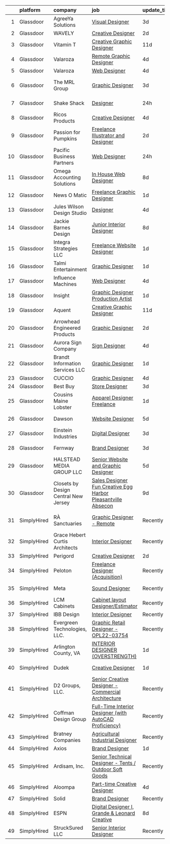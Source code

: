 

|    | platform    | company                              | job                                                                                                                                                                                                                                                                                                                                                                                                                                                                                                                                                                                                                                                                                                                                                                                                                                                                                                                                                                                                                                                                                                                                                                                                                                                                                                                                                                                                                                                    | update_time   | location                      |
|---:|:------------|:-------------------------------------|:-------------------------------------------------------------------------------------------------------------------------------------------------------------------------------------------------------------------------------------------------------------------------------------------------------------------------------------------------------------------------------------------------------------------------------------------------------------------------------------------------------------------------------------------------------------------------------------------------------------------------------------------------------------------------------------------------------------------------------------------------------------------------------------------------------------------------------------------------------------------------------------------------------------------------------------------------------------------------------------------------------------------------------------------------------------------------------------------------------------------------------------------------------------------------------------------------------------------------------------------------------------------------------------------------------------------------------------------------------------------------------------------------------------------------------------------------------|:--------------|:------------------------------|
|  1 | Glassdoor   | AgreeYa Solutions                    | [Visual Designer](https://www.glassdoor.com/partner/jobListing.htm?pos=119&ao=1110586&s=58&guid=000001834f61a389b5c310b2c3ca7ba3&src=GD_JOB_AD&t=SR&vt=w&ea=1&cs=1_54d0edcd&cb=1663484143049&jobListingId=1008139484093&cpc=654405A9B1E0A9F5&jrtk=3-0-1gd7m393520hp001-1gd7m393mis35800-8e20d8be5bc5e824--6NYlbfkN0Dwb_YIohz4zuU9-hizYTxpAJ9-qZQvsILXUPhgrrTAx2aTkX-g9zvZBk5TzOEmmnWaA-KmWkntyonPptqx3vYNCahz1yxzCCkBXCCKAEL6J7zcm0Qx7QqpT44fz16tIWZBiAGj-JzJPJkx3k6xq-I5-WW__V5atWVp8dzOtPv39G903QqaLl_SjhBQePRijnWcwK_tK58hUtDqiwR4GI-bevCKsmW58E6cw39Ap9MOFBorXzaZPoSYdqEHFttYPYPpelAHI7wCv_gD4WwO9861UBvlZOcDOXXUnQkk8xXJCse52uJ8s-QKFSJHITcBzDo-B-kosyit5mBTIg5asul4kEU2J6QDS6o88wT43sr2NfNqMtaWunF8zyFNuBRfmVx7kr8Csbibuy4emBZp7mZmR3egbfC77Y5T208drv7YNYdl-ZgOWCLXB4jAfM6Hn3HsGM8qCg9xTzAcjqywOSjPVJ5zeNq5RGwhlSp8YPUaYjaxYXjvs5wK)                                                                                                                                                                                                                                                                                                                                                                                                                                                                                                                                                                                                             | 3d            | Remote                        |
|  2 | Glassdoor   | WAVELY                               | [Creative Designer](https://www.glassdoor.com/partner/jobListing.htm?pos=120&ao=1110586&s=58&guid=000001834f61a389b5c310b2c3ca7ba3&src=GD_JOB_AD&t=SR&vt=w&ea=1&cs=1_cb7b8d02&cb=1663484143050&jobListingId=1008142625068&cpc=1120CD366D53BFD9&jrtk=3-0-1gd7m393520hp001-1gd7m393mis35800-737676f5c0154e20--6NYlbfkN0CFsUkZ6y3FSz-mlD6L7ejB8QaNpXOZA9zECJrBSE1jTBuhyi8Ho6Z4rULrzApPUifffnvidq19erh0reHKuG2LGc-PaRBg9_M0nqUEoXY92QLSLCyvHryPIiTvUUp5E52ygbl_J0t6Wlvg8176ui6xWQB72LXkP3TfZk74oz6EzRA-RHxjNBNckmwEB7dQDsXVbcHgHmsjJDvlAc8zoO-XsAQh8twbPRPdHBeVbhgN_E3z7bTvv7ao00FcnhFH-8tZUa99yfOQDrboIl2YOIk_kHW6WNO0fK8i29PrYbVCFfb3PGz3dKJaqdW5ZXI2-Z9yKzdGs28CObTZ10YRvTQ1Luisg-CTcjUqnY9eAe8qCf6Uoe4X-6Cf3saAeJtgVk3ScmHZIREB_JmXZu89FpYx92YW1T31_5-ijZnN-xCfSUSX8faFzFFftSvh-zavyt7WOVBP01DVqfvTWna_q_-fS-7amWx69efOzNRtAevgD0l0n9RKqzBfAGiARJmmDmTAU6jjdOu1iQ%3D%3D)                                                                                                                                                                                                                                                                                                                                                                                                                                                                                                                                                                               | 2d            | Palo Alto, CA                 |
|  3 | Glassdoor   | Vitamin T                            | [Creative   Graphic Designer](https://www.glassdoor.com/partner/jobListing.htm?pos=129&ao=1110586&s=58&guid=000001834f61a389b5c310b2c3ca7ba3&src=GD_JOB_AD&t=SR&vt=w&cs=1_6b1ad304&cb=1663484143051&jobListingId=1008121107394&cpc=F41FEAB56D215062&jrtk=3-0-1gd7m393520hp001-1gd7m393mis35800-8f3444ffb8cfa060--6NYlbfkN0DMrcEu7yrtATojKJA7cEzGQ3FdRGWLh0CZQInL4ECGI6k5tN82kdM0OKoro5eXmjoVin0azV7kcw0Ral9B4JQpPsBdkxf1kUX_39uXpuRfCiZw-gRjwUkuT2BUx1SzqJexz5ORPnopOg7VgA7pW0irx5YEaSVCv_lAiyN20thhxuVMCOFKIpJWvaBULL2vbpR7eg_Fwrc0HWKFKkXb5XVhkYRSymW9vDF-f938ZJSdv8UAKKfDlZzmRw1e9KonHuQKPIXqMFtIQTDARz-_QYl4LsIHwoQOexWo01yclaCoxO36gEClOH-i5QPvMzbEmfZIxMBM_0sxKqJjq-WHY0jMmAanUltsaRyWQtMePHUm9LwIuRg68eGNET5JCZzhA7yQjiiVygLLD-MefYMSQycJI2DAAkg_BCyegizrELnYp5wy5oosPMkg9tUfyzTzLX7BKp2K2cvgwTgNyzzKwokMfwgcj5Ry-SI%3D)                                                                                                                                                                                                                                                                                                                                                                                                                                                                                                                                                                                                                        | 11d           | Remote                        |
|  4 | Glassdoor   | Valaroza                             | [Remote Graphic Designer](https://www.glassdoor.com/partner/jobListing.htm?pos=114&ao=1110586&s=58&guid=000001834f61a389b5c310b2c3ca7ba3&src=GD_JOB_AD&t=SR&vt=w&ea=1&cs=1_c2d2dbbe&cb=1663484143049&jobListingId=1008137095936&cpc=B076152010A3B66C&jrtk=3-0-1gd7m393520hp001-1gd7m393mis35800-739c9d6a71a72283--6NYlbfkN0AtR68e5gWpPxoovZgA7Udo-dcymoK0NpHFMpIgh7LYz-pALWxTaWXT-7nX6wHhEykZksmTZ5JhukyEdmiwSHwtQSTcNlpGPnpfI2cuG4LXi6WsDZ_TSUR9qkC-NbKGV2ocO6SwTVsqb7RocpBRdKx9nQofAPWA0z0YUS-MicLQY3jgsOcE-GQkrx9SQBB4eBNdrJZNIq3ltR3s1XR7EOWbIU9U-6SzMggRNm6khzqyPh0bOq24pLLvyFcA_eHW5kCPkQL6Ua85_La_00S4j14qfxS6yrhsqBbFqJ49O8wuiFgkKFpdfzFKeCpJdADViytFIK4bfVO9mN3W_IxEy2F9NSt1P4iw0d6mzHC-pcGNApqqnmKNPhZXDBDDCCgb_6nxBAUhiwr2NKL-ovbW_JxoCht6Ifh6m7zx7SV3fW8JcHy_KbeXuAbbNcrDsm2omAOxFpcHA97tmi3fIHTJg5OZDwSNRpvpx_krEE71hpgsCi2ARgWjHVyD_o5T6LUuqUA%3D)                                                                                                                                                                                                                                                                                                                                                                                                                                                                                                                                                                                       | 4d            | Remote                        |
|  5 | Glassdoor   | Valaroza                             | [Web Designer](https://www.glassdoor.com/partner/jobListing.htm?pos=118&ao=1110586&s=58&guid=000001834f61a389b5c310b2c3ca7ba3&src=GD_JOB_AD&t=SR&vt=w&ea=1&cs=1_e934368a&cb=1663484143049&jobListingId=1008137283070&cpc=8795CF9063CD573D&jrtk=3-0-1gd7m393520hp001-1gd7m393mis35800-e7bd67bf739dd1dd--6NYlbfkN0AtR68e5gWpPxoovZgA7Udo-dcymoK0NpHFMpIgh7LYz-pALWxTaWXTuf_YaYMLl6HnR0u2e8VldQxFnwE1ILXBZhMhjYhKfkknD7NuIH00NYO5vPzTjAyeoJCCwgkuKjp_8QMPl8nZlAjYoJkoayNCY60Da6WB6sCWSJATqUWcvQvzgMbIfwB3rTAdXYfyk4rt3u3aYNndG0V-im07MAatRwxnSpCSqJkgESWqyQ5KdvhQWFocaDIzvoLodpTy1X1zL4rRLAAmTJSNuJskHrbYaZK0yOq-QtDnxnZBkNjRjmtJmUBu5_QiMH9OIzhDYwr9I0Ws7PiQu7_E7CzSiwocb3oGDKvUvxc5eoCy370hwy1bf7os-DwP0AlMcAuw_zWWSBXuMQCO_6FW7u9wGql1X2eTtPNSKBbbdRAHwNdj3iG1HrsgMvI4yTmnl1hLnOktfuwIA1PfmI8OFxKeHpA42QwThzFEsaaXwkdat6MWbQ%3D%3D)                                                                                                                                                                                                                                                                                                                                                                                                                                                                                                                                                                                                                    | 4d            | Remote                        |
|  6 | Glassdoor   | The MRL Group                        | [Graphic Designer](https://www.glassdoor.com/partner/jobListing.htm?pos=127&ao=1110586&s=58&guid=000001834f61a389b5c310b2c3ca7ba3&src=GD_JOB_AD&t=SR&vt=w&ea=1&cs=1_4f52f4c2&cb=1663484143050&jobListingId=1008139989132&cpc=84DBBAA61F05C438&jrtk=3-0-1gd7m393520hp001-1gd7m393mis35800-b425ca7799849f54--6NYlbfkN0CNayYzF1mBaI40OgT78t3Q2d9IxlwDzhsYR4HK7epYUZ7O1a9H3LGGtJbf_mBHQIZ6GEYYYkp6I29UgfZAamr2Ee6EFZPmLKzao1F4SBOPQxKxmLUJ3jK-k2KWrur0yrUI76dWYVucv_tfhTaUtdFKG16KATKY8nvfi1TP3bcquYEaC9jQI18zqOYM5TBqAPFf4AuMIUWL7kPft5Fv10ydlLluRZLF_LIsqMoQzSlDcx_NkwmlcD4p3D7aHkSPPgH1jKobLpcGTNeo5SUIY2-f9KHkpkWbdd0UNecYgm_9vkoji4hjBPAtxH_MSllxbMxmg_KidDEEvljEe--2VKa2Lhi0aTTEYkH68IO4kcoDQX-4Q_zw42cdkTzqBaz_1ZOR_mvgoUcJyHEGlqSGqYw9XDsTEE23ARJONwkBRIDPY5unlOmvgTavDqbuCbE_Ydb-nPCaqlbtQWFWr_bQtQfgrUtV5YQcjHBhDyLMZnWCHewac287SK1Pxo5sgDXm8m4%3D)                                                                                                                                                                                                                                                                                                                                                                                                                                                                                                                                                                                              | 3d            | Fort Lauderdale, FL           |
|  7 | Glassdoor   | Shake Shack                          | [Designer](https://www.glassdoor.com/partner/jobListing.htm?pos=111&ao=1110586&s=58&guid=000001834f61a389b5c310b2c3ca7ba3&src=GD_JOB_AD&t=SR&vt=w&cs=1_ac529646&cb=1663484143048&jobListingId=1008146294484&cpc=A8EA696C92E7776B&jrtk=3-0-1gd7m393520hp001-1gd7m393mis35800-25089daf04fc476a--6NYlbfkN0AUow_dxMS_v80f0u0K9MxgQayua8bWJUgZcUej3_6JYYtfmhx5VHDKfESYDm4fPhmRMVcpxknWASeDiYikyA7Zhjf2TWyL9p2C4yArcFle7yoIvXC-hsuK-25XqJtKQsyP_CgHTUkCMuPalyy74Q-oOHQSngBfwY4fjilEYHyPYeKmb9NW0QAyjkALPJzNCOZbXvkes3xgkc4kbOD_DFjNmBCVmaAgBZssDosle3XxCdkl-wxnVfcxHFJaa0t9j2FXp-lmYEOU1t8a-rbL_EmncAe56U1oP3Gq4i9qFmiodzyPooPXY_Yt2kGLdJplwM9TC28krG2pPYIJL0EHqWyePRnJCTjbLWnPH2Ikgk3TaCiJ78kHm7d94pFDI5MLL39N8eZCeTi3_CT-1iGOg42oy-GA5ny6WHeUymRQQL2IMlHf0iu2s0CJyI8XPuFreh5XwWJqdb36x4oWiECpE0ylrvhfAjXpjBW7jCAKA6DLgNp7xBcxMVk3DqlS-iTF1DuQ6pOrEbqPfIxet0MN8g5AYaEzoBet2kV8xnJFv9WZjkfne6ydQPfSszfgNZU10q04XM_FWHL8h06KQVNlHk1DvKhlZWVIswRoeI6yuXYT2Y0ruakL40i1ffI0qG7ijqdnrc8Z1IfV-_67PH0wtN53JvQ_ReJh9s_yPmhQtTPwpkFJqQ6lN-NbK4EHJB1MEgjKylht195WfLY1fyQXNvxbABnz2CNglUlH0g3F09czUtbvidI5TwDB5MkVcMDm6chx7XUiZzaKH99zXCc2QG2Tg4W_fAXl09zh-rdjAQSQit614mqyQATUvqbY7HymbpVWuJBhT5BboYdvzVjPApiEI9hyWVdbp6WKQ4iAuNJ8rZVFmbOH2zlskCdXcsD_6sQ_yE7BLl069NSqIKoO5asFqqoAbgGB25FWUHUJFjabXSvcd9Ot0cEXqMIepVfv5-lnBdo1Gu_HGRSzC3UWkm9O9jBO4IrXjbM%3D)                                                                                                           | 24h           | New York, NY                  |
|  8 | Glassdoor   | Ricos Products                       | [Creative Designer](https://www.glassdoor.com/partner/jobListing.htm?pos=106&ao=1110586&s=58&guid=000001834f61a389b5c310b2c3ca7ba3&src=GD_JOB_AD&t=SR&vt=w&ea=1&cs=1_52002e33&cb=1663484143048&jobListingId=1008136788234&cpc=81AAE51C33FDE227&jrtk=3-0-1gd7m393520hp001-1gd7m393mis35800-94aea70df87f3616--6NYlbfkN0C7hRoe8dKM91MBFwFMF3XziUlEj4l34Ns_Gc5vUFVJG4FTK3J2_8pq3mg_VngoBsoyHaJuwff-cyJFqlmQS3F8KkjiDOJZRUcQQLnXpJchxqbWTRUu8KgMWmnLV74_AUvj3dRUcctlXYLGF8lFZ6btcCHoSX0I2R1H3009YKqv6-KcglTwWf4kfgmBQ-ddxww9U-YE8Alv649FGvrulOADBoCsh0VovizznGMPYNGJutOFRJTAsheCIOpIrKv65V1x9NTs7TiXHUX5RoZUhGVAcZhdCCK9_YPeGlnJws7TQkPcUQqhVBIMeAq5bK0fUOmQSqNT1h4RitIsmO7KYndP14oHjiB4xEXZesYXbhffgU42ej0p1ZXyT_fhYsTuxzWBC_RS89rLdy3GN9k-TctZUjCIqSgdyFUFi12vq8Yf62RSkd4ar3WsjAGZ2tBdJt6qwveto4uD6LTzoJ5CpTrJB4B_zGOngZ_ggg5dvhiKgoJ41uB51QGGD3qUW_hOQY4%3D)                                                                                                                                                                                                                                                                                                                                                                                                                                                                                                                                                                                             | 4d            | San Antonio, TX               |
|  9 | Glassdoor   | Passion for Pumpkins                 | [Freelance Illustrator and Designer](https://www.glassdoor.com/partner/jobListing.htm?pos=109&ao=1110586&s=58&guid=000001834f61a389b5c310b2c3ca7ba3&src=GD_JOB_AD&t=SR&vt=w&ea=1&cs=1_d87c228e&cb=1663484143048&jobListingId=1008142501864&cpc=65CC663E25211861&jrtk=3-0-1gd7m393520hp001-1gd7m393mis35800-cabef8bb33a4994e--6NYlbfkN0CzVAQYtex9S1R2QLc0Xyj6lYttv3D_Y51x49CHEzXSZumscN-DqIU17Pda3dMT2fVgAslIp3E0ZsJZBCYcE34-xNwff9-2KoDGAflD_8umQYm4VevR-GNBUSNsVf7TrIMBPT5pqsNF-uCyDFmQ1jpNgQsCxZERVMtA9wijwovmP87W7HsFouWiv5Hvs0hbMUW2FFnOWxrBhaY_WWMGg_hCcTBiP_7pvvIL9t9D-iy7tItb9Y09nSRaUXHnXCA7JH16iRXTmM511gTH2bnIIHHkceBIAu3vWzTvpOdZ29DcW-y5F9F25eFqPckANlGq3SSgPs51h_oOBpGsgjXjEgb6yPSmNKeo6SGd7PnRVowbvldttltwRly4iq3RodninV4rjmyNbHXSq5NzMLAG-ocQmqhkzkjD0fZNrokk-0EUc_LaYF5Nz7tTQR3jY3bLRcJzJSPdwh6HbImzhxxMqx1HAsKtyNa5gCoY-kgqqPxj1BLOGb4IeXYDTnAX5a4-eP7h7-DTkhD_IA%3D%3D)                                                                                                                                                                                                                                                                                                                                                                                                                                                                                                                                                              | 2d            | Apple Valley, MN              |
| 10 | Glassdoor   | Pacific Business Partners            | [Web Designer](https://www.glassdoor.com/partner/jobListing.htm?pos=113&ao=1110586&s=58&guid=000001834f61a389b5c310b2c3ca7ba3&src=GD_JOB_AD&t=SR&vt=w&ea=1&cs=1_58642e14&cb=1663484143049&jobListingId=1008146818388&cpc=4050D81B60456B41&jrtk=3-0-1gd7m393520hp001-1gd7m393mis35800-ae3663ec3ef0b4ab--6NYlbfkN0CKZZT-j1sZJzhCXvqWzAMZAqFT2lD-XpWpl7tF0IiBTH9y5_6U3gZgvfKKRJLO6GfsULFWpTX9CoYE5_E-1ZmBvYRIbTWrjInhGHMZSBj-MIBqdS0q1c7_kftafRiXolGnMptMVAZpDiXxk7JwheS2IdKQM8iT_3bNIE7vG8ElXg3Ng6QRIauAdsZsTcHApfi7sjVPbHUA91-en2QhjKtuhknaU8oi_Yx2yAGRb0flDSzIm2f34Z5mRKlBx181XY9Zd1OIh-BO5BBZI32b0Enj14Ajr61xdYEcHEHpTE2n3OIq0HUUaaQt3PqILse7ybry_rgFZ9TnceP7fjyox97GLMz2I0C1FkhMF8B0pFliAKuwlZHnh3jT-LeviKBUktK-TFnaYBcxqlGRUoFLRa4GOOVXtcLEQnQR5kwOEqYdzplUPUqRf49eyErLYTE-ELBiYmNSxFwhmER3AyJ8kz_U-8hcZu6omT_4i17rUiChTk6MfPs4m6hKMYt2OIvaXuy0FJ1qUvuyxQ%3D%3D)                                                                                                                                                                                                                                                                                                                                                                                                                                                                                                                                                                                    | 24h           | Remote                        |
| 11 | Glassdoor   | Omega Accounting Solutions           | [In House Web Designer](https://www.glassdoor.com/partner/jobListing.htm?pos=108&ao=1110586&s=58&guid=000001834f61a389b5c310b2c3ca7ba3&src=GD_JOB_AD&t=SR&vt=w&ea=1&cs=1_c9406cb4&cb=1663484143048&jobListingId=1008129854101&cpc=18B9B60E52E5A655&jrtk=3-0-1gd7m393520hp001-1gd7m393mis35800-9577b1a84e6f8181--6NYlbfkN0CNayYzF1mBaI40OgT78t3Q2d9IxlwDzhsYR4HK7epYUeqK_b3HkPu2Z4hWzsLrWV3yL1-aua_5ey5NhroLxbZluwZnGehR744Emi4hbihsE1iv7LtBr6okI_ZlXeTUddwzxOZ6TNv8XgZv7zqZPg3SokuhpUOx7Dib4pJkNk21OfmE1d1zFVIwpRcbwrX2nWGcXn8PGU-0nalnZ7_k93VXkF0qRnf7E6lxqtty2ywHVrGpOmTnvbYq82EHBLK42GuT07QcAwtu3FWlf8JjuGfCBYV6NsM5uQDHxQovpRX5nA0lMQlPttCwK2K7_6wKv6ABpBkOfbBd2Z1f_zR34oKzHcB3JHPYBM-lO7NpJpI1FPWeQtfG7BkEFGE80rLpf-nTBFvy89_RpLgX4SkRNwYELruiXmEEUgrrAjlcW9sud3H-S1kZfzt8k_cqfuHumezbacBntXvDG2fTI4myZvw917EF6tN36InETfZWa-guZotJ-TU8aT1F-qRdhsvW1Ow%3D)                                                                                                                                                                                                                                                                                                                                                                                                                                                                                                                                                                                         | 8d            | Irvine, CA                    |
| 12 | Glassdoor   | News O Matic                         | [Freelance Graphic Designer](https://www.glassdoor.com/partner/jobListing.htm?pos=115&ao=1110586&s=58&guid=000001834f61a389b5c310b2c3ca7ba3&src=GD_JOB_AD&t=SR&vt=w&ea=1&cs=1_cd9f7b1c&cb=1663484143049&jobListingId=1008145393857&cpc=F4EED0218A761C36&jrtk=3-0-1gd7m393520hp001-1gd7m393mis35800-fdadeb87cab68c3c--6NYlbfkN0AGHIC2U26fIwdMUMo-qToigyIwPxgSDmnER46IRi-LPA_yIblE4AkKlKAPbCupVGFtLZqOd448UgRkwfrgcJ94LwqzrjAm8WiJStqIU8Injr_y5kvIJlAtmfxcM2y4fuHWM5Y4OYNNde-fFqB4IG1aTx8BK_FGrRb0PJ5dzb6rpQI71TnV6uetCp52HH-5J_TDEtWR2S_TKD9cXksavFSbSA1rxmh-0Kkt_KPcIis1ovQCFItKePKUPRI7Ja_8eXeqoDwQgVqTJ2NSMTCpmaDh7ZsUixlQ5THCcOUhkfjGxEx2Zh5y83hRiYrRv5gTbfC9fCOiHeCb7vHiLTI_NhpX4uWeSkLpmerv3ZXCi1ex2gVU4Ond7wfQUMHZZSG1e2ueDelmanCOd4NOTda5hjGYfunNZLg_7TeSMe8bS_WuVANK5cvFTVNlhc_vOiHRx5iMKvkrFQuykPeb3J37g2N_1qs3JL0NeRb1l4IdsuGKC0uznIo0gTLmhQO4t8JL2d4%3D)                                                                                                                                                                                                                                                                                                                                                                                                                                                                                                                                                                                    | 1d            | Remote                        |
| 13 | Glassdoor   | Jules Wilson Design Studio           | [Designer](https://www.glassdoor.com/partner/jobListing.htm?pos=102&ao=1110586&s=58&guid=000001834f61a389b5c310b2c3ca7ba3&src=GD_JOB_AD&t=SR&vt=w&ea=1&cs=1_b4fc4618&cb=1663484143048&jobListingId=1008136716115&cpc=572F3C92DFF83E12&jrtk=3-0-1gd7m393520hp001-1gd7m393mis35800-5964aa829acefdbe--6NYlbfkN0DbqicYxQSDwGwxbrfRcufCND2QLcPj8eUEml0ntw-mrPcmvq6Tq3oMMJZ9cPXHAGK40RDt3suzLnopZkzPESBfydjlhI-YaA7-h8rlH83NAitsbUE05_Vq7vKSLx-RcyQv4urBqxGX0JJ2bkh44dwB4lLLYnngUVmQlkT4qX8m-g8unJTp2BuuD588PfgQruWw1H3XWH8ja_8oJsczwee9-sIxzzUGZBH9nQJMnTECI923wqdnv8ae-awHZPgp9wPfuAkwPGi46f-08cixaPR1vE1aS2U_syDd4lDCNJ_46AwZ-qbJs11abB15eKOi0n9ucNe3puuLcH9zBJ7rIfQYttsoo3K5xpNNN-w9kVCjW3Md2cc3_DhCF03ftu4flgcD6KbdzgNBkZXeCjo4BHu5mi8DPvSeJAPJHwAYamWA1Y_OMQ1H8bAR4AJI61lgmf3rckvvXydv1erLhaQZUomagLnWdtV38baR7aXLyLhFzjAByzkyqOeyciZk0prXhOcg0tAgn8-KXw%3D%3D)                                                                                                                                                                                                                                                                                                                                                                                                                                                                                                                                                                                        | 4d            | San Diego, CA                 |
| 14 | Glassdoor   | Jackie Barnes Design                 | [Junior Interior Designer](https://www.glassdoor.com/partner/jobListing.htm?pos=123&ao=1110586&s=58&guid=000001834f61a389b5c310b2c3ca7ba3&src=GD_JOB_AD&t=SR&vt=w&ea=1&cs=1_b90ed684&cb=1663484143050&jobListingId=1008129647190&cpc=5C70DC7FEE0D01B1&jrtk=3-0-1gd7m393520hp001-1gd7m393mis35800-22e8ee33ed60ebfb--6NYlbfkN0BTQLRLv2VnRQAxtv8GvUXMBCq9XJIqPqrleVBsIv4w4btwGQnxUjmEw7N3M3GAxJQ3uDMhrcpOFUXwKKjoCJJSd8dlhLHR2z6uSYRz95T-R2UVI8kdwAjUxGIH_-0VX981d1utcl0EVo1tsqr3ICf9SOU4Rler9Xm7Padps0OPPYCqkE1cDFqptOxfYiskpzb_dJkb-LGquo7j9_QzlJb3aTohPg_Qh8Hy3BNMmAZp3yNZbl29kZRz8pkZ1CxJaX4V2dDzJMrP92QeWl3Cd95agn6rNsmyWTPQHWYXHFH5MfCNps0X61Lo4A88B1TdD6x2hJsyKg0GWWEoQ1-4Z3H9I7R0GmefSHiz_W1wKf1ubflK46ZAqH-IxtdahtLeWxT9agxXvZzuaprd3pxRsdEGXJSdvbuzOdpO8XV1PRmwpXxJ7LoQp0H4CHyG0qkN2gq0Q8btmNSdzoERmILZkt18fCVIjwfc3OQaVDV4nUCfTYT4olLtEdP9E5jG2R4ydBJjygQ5YG_F9w%3D%3D)                                                                                                                                                                                                                                                                                                                                                                                                                                                                                                                                                                        | 8d            | Cincinnati, OH                |
| 15 | Glassdoor   | Integra Strategies LLC               | [Freelance Website Designer](https://www.glassdoor.com/partner/jobListing.htm?pos=112&ao=1110586&s=58&guid=000001834f61a389b5c310b2c3ca7ba3&src=GD_JOB_AD&t=SR&vt=w&ea=1&cs=1_417a993c&cb=1663484143049&jobListingId=1008145408257&cpc=1CBFC3E34E2A31FF&jrtk=3-0-1gd7m393520hp001-1gd7m393mis35800-088d31b0a4bff430--6NYlbfkN0BKgzQyzTF1Q9mOsR1amaS-juVGLjHt5Cdom-gEF9y-xaA6VVL5_C6wJBmOx6wntCrexZWrYedmu0-r9OCKdm0zSEptK5weu3RZF7Z_Fa3zKH-ozkFMNfS03dKJuKjDUVQFXzBkLY68lsP3mtCLmEGXGnIJuML_dY7igopuooAfCJkKlEukeyZjRhwKWEMnxwDBChMoZe2FWaAikrBl4-FbmZBhKjCicScVuSrreM5AnQ7gLNuH047fh8s5y8SDM0Dgt5TnCMmCpijHGf6EeKOWDqGPnZjOSRh6-SoqAztcrkelvFg_zgYbiYRthfSAQ9W-LICyGHl0lDYCoOjxexTQeRCCG1H1rqkRsmWO7AMNTf1iPewoBS0HWhv_iF7INPVrlXuQ74pNLb95xV8wwY90VE3bA3odBrLKVFlFbp1YIUJ3ZXmwbpPXH4_E9wZ__JRo2ssH4_wtHj_z1DfPygStMDAmcd7jelx-RzhH8VHu4Yh4KoWaz_56p7k8my_-LLI%3D)                                                                                                                                                                                                                                                                                                                                                                                                                                                                                                                                                                                    | 1d            | Remote                        |
| 16 | Glassdoor   | Talmi Entertainment                  | [Graphic Designer](https://www.glassdoor.com/partner/jobListing.htm?pos=117&ao=1110586&s=58&guid=000001834f61a389b5c310b2c3ca7ba3&src=GD_JOB_AD&t=SR&vt=w&ea=1&cs=1_a09f5c9f&cb=1663484143049&jobListingId=1008145499724&cpc=1D891ED3EFC3904E&jrtk=3-0-1gd7m393520hp001-1gd7m393mis35800-c684b5a3f27ae103--6NYlbfkN0BKgzQyzTF1Q9mOsR1amaS-juVGLjHt5Cdom-gEF9y-xaA6VVL5_C6w3pv7U6EcsxEMQjucMpNXcNKRWoCYU-zgOLKQHQGhLq04zzj0fa7B5aNSV__Om4EEpOw91AxBLmZeLzWCjUpZketeAIUZN-p0BeWqNPwVygQUVCYFVr-cHRA0yNhokytxlfYiUAltBByd9NLQU-C4L_4mhR9tQOZwg8tw3DYExWzPWXc3StvhL9EUNk6KjtUtL1_i1MicPVieMnHYykvfgt7keENNxy1TPLj9LMnNHZVsV0nT3EJOLPih2UiPODCUl-hloRE5uq04QC-vofKhCC-y5gnUeHCv3NWYAMYqT0V0SEXVgGMRoL61k8bPlVDXyh-rg2N5kZEzFimfCcWKYS6PQsaPZbOpeG4wmscF96oEaAA9Qd10slbyHSy-cSYhluRgtBNcPaFi6mTVBr2k3Cvv5S714TL5jMfyITJdyGmBxSgX3CqBkeV-Sde_fpdS)                                                                                                                                                                                                                                                                                                                                                                                                                                                                                                                                                                                                            | 1d            | Remote                        |
| 17 | Glassdoor   | Influence Machines                   | [Web Designer](https://www.glassdoor.com/partner/jobListing.htm?pos=125&ao=1110586&s=58&guid=000001834f61a389b5c310b2c3ca7ba3&src=GD_JOB_AD&t=SR&vt=w&ea=1&cs=1_d6c7e4a2&cb=1663484143050&jobListingId=1008136533485&cpc=6FC5BA77C9A4CD78&jrtk=3-0-1gd7m393520hp001-1gd7m393mis35800-0adc1bc4430595fd--6NYlbfkN0CB1tmP7rfbaHtYFmPjg1Xv8BJr6DUbyz0HQmM4H563AurHCftAr469H7ibrsNs7VuXCLs-D4_SVleHzfI1__Pja-vSt7SDKoxUvgegDhVFV2vMUSURAB8o35cG34n2jeHI8hqhy1bWmzoOZEFRicw6O6Q5G-jqIfgLPB9Ow6euB5NXNGndo62bDWUDrEkhayySEOiGJSJ_M1E9LInhXBPCIXed-iYZw27QAv6nkPKP0ndlPTBImZyKZNIHI3b-A51NX0780H2MeH6kWHdTnvjmQt3sj1OoqV1PRZLxYYXGMsD9HZK1dP18bK_30idZwCEhVRDAABkzjdzBWEKrNeS5ZQ_AKNR5kJyjD-kt37P7F1inoZBAwyIYinehtcY3Tl2cgAqD5RYjGpUH_tRIF8tVMcTWXoXOM6DzfTMo97cDd-K89Br1KnCPCBrhzr8w6qMlwYSGBHU5liIVwbqqVtuqT6tTWQB0j3quZV9iRVdc1HOPQuvrXdob)                                                                                                                                                                                                                                                                                                                                                                                                                                                                                                                                                                                                                | 4d            | Remote                        |
| 18 | Glassdoor   | Insight                              | [Graphic Designer Production Artist](https://www.glassdoor.com/partner/jobListing.htm?pos=107&ao=1110586&s=58&guid=000001834f61a389b5c310b2c3ca7ba3&src=GD_JOB_AD&t=SR&vt=w&ea=1&cs=1_2a538a45&cb=1663484143048&jobListingId=1008145572703&cpc=B6E9EE473EF69035&jrtk=3-0-1gd7m393520hp001-1gd7m393mis35800-10f83be9b9b08a21--6NYlbfkN0BKgzQyzTF1Q9mOsR1amaS-juVGLjHt5Cdom-gEF9y-xaA6VVL5_C6w4VsjiG2fb9_AwFVBnA-gzYwE_j4fY8amSmNOu3iZDl0z3-Z1IVimU4DSz31Y7Lvg_FQRGiAOGySzeKIyb3C_6DXR4XQTpLDgkWCdyPuzZ9cpURWTEwz3XiO_yUAxsfy9TlXEpNmyr48dFlELMxVAEZbVg7rGeoKZ0SXJiwm45DFNA5C0svefuAZPgQT_LrZDbwQmv2Bof33MDL_8Ol8vFA9eXChT085ry0D48Mvka7vO0qU5OV32pDbO1hq11Vb6P6Cn64BVpClZ1Mgd8VlgYkbaM2HlKVSfbVI8_JB5jUoHExCOi9mqlORpV5xAR-Cz5LpdtN3aHq-w6Ftmm3GYopXF_KizBgf_ZLyCl5dEG2mej_3RXtjX8-v4gqGFr0nQSxtHtp3jgEVdGYgsPTyUsfi54356YSecDfXGuWqJJLsw9oHu_3vpNEg_81bzspOkvtexiyHmZxiTrOw4aL5HN9z1y5dv4lsO)                                                                                                                                                                                                                                                                                                                                                                                                                                                                                                                                                          | 1d            | Belgrade, MT                  |
| 19 | Glassdoor   | Aquent                               | [Creative   Graphic Designer](https://www.glassdoor.com/partner/jobListing.htm?pos=122&ao=1110586&s=58&guid=000001834f61a389b5c310b2c3ca7ba3&src=GD_JOB_AD&t=SR&vt=w&cs=1_59b8c3b2&cb=1663484143050&jobListingId=1008121287489&cpc=9908D8D4413DBB8A&jrtk=3-0-1gd7m393520hp001-1gd7m393mis35800-dbe967c4271b2a03--6NYlbfkN0DMrcEu7yrtATojKJA7cEzGQ3FdRGWLh0CZQInL4ECGI9gD0Wolx9R2EDT7B77c2cQrmbkUFXy7nLgoDEvVvGH1Wvn1HFp5P6WeKpQKU34EyEIJrdkCKlz3Ly8g9UXKHEiOlTJecRlKUl7acA-eIPmhM812k17EAjoss5kTsT_fwjeVVSnGftAju4wXnOTQP1CZldw5CXVx3trYpaIXb97YFtdFiXoKxAsyo7YsBSccJV56Xs-h5RPcxD1g6B0d9CmMn56KQfc2qcYk0aieUKQRLYsn86t4DZYNmA5RM8YHZNKbtX95VizjRESPo4o_l1GJBrjMj-3TZfTCAt116EsbmAU1Ja6bfx_BN-PwYyNjGNBB81Cn3QZCUpB7qwvDosugGcQUA1bd88rdnBCwE6OnJXAuWy-txrnFGOeuyo221v412cZJN5-USJEVJP8GOVe2u81QZZobbmK5Kd83qlP_)                                                                                                                                                                                                                                                                                                                                                                                                                                                                                                                                                                                                                                      | 11d           | Remote                        |
| 20 | Glassdoor   | Arrowhead Engineered Products        | [Graphic Designer](https://www.glassdoor.com/partner/jobListing.htm?pos=130&ao=1110586&s=58&guid=000001834f61a389b5c310b2c3ca7ba3&src=GD_JOB_AD&t=SR&vt=w&ea=1&cs=1_255a78f8&cb=1663484143051&jobListingId=1008142479881&cpc=FB7E4A1762AE5BEC&jrtk=3-0-1gd7m393520hp001-1gd7m393mis35800-cc8116ba41b8f4c0--6NYlbfkN0DeMvkX-53smcWQPNkYsBZFBaIuX1yZ3W0LjfbXc5OGcIX2FwHKnRHHxzM0zMEE4hFQq8xCSEcPWBqlL1EQo92oSfz5sbNfAzTbfOf7sVMPDHQblZV1X-usV4IVA9gZFZl0W_JrJb2saqYAYlDGYI4_lv01emX5H2JluGZ4GX6kOmNYir-0mW2al1C_XsP6izXe3eVjq2bWO4OYdxcMViOkbRbBIPp0cyF-y0popNYdWPiHoipltyaWhiA9pPY2ftTgi25ZsY0a_mPH_-BIlCuTVec36QNnAkPgDHEE6YTuH-Ku42l-eOQFg6N6SkiNPrGE5rI4lVzcfrCEtATaHD_V-d6hQxbZTJJopBYv-6hlwy9NqXpVXvQvSu3gGdwfiBgat4Ykrbu4G6zeZ_9edfM5PQzvX-oqxCFT_44Ail6OvAFtjga3_mSoHR6lCJrZRLv-F6zNg49iYKJ3Pp8aqGm7gvuaWpi2gQ9GfjS7_B9iDDxyJTpSA_62RsNnuAz_6YM%3D)                                                                                                                                                                                                                                                                                                                                                                                                                                                                                                                                                                                              | 2d            | Remote                        |
| 21 | Glassdoor   | Aurora Sign Company                  | [Sign Designer](https://www.glassdoor.com/partner/jobListing.htm?pos=124&ao=1110586&s=58&guid=000001834f61a389b5c310b2c3ca7ba3&src=GD_JOB_AD&t=SR&vt=w&ea=1&cs=1_6bebf5ab&cb=1663484143050&jobListingId=1008136806863&cpc=8D52E76475A7E842&jrtk=3-0-1gd7m393520hp001-1gd7m393mis35800-4cd4a55708874a95--6NYlbfkN0D788tVLZnHYB2JKTLmCXo4PydfvtZKcdbYx6lxKaz3ItHoPq3a-80Q0t7cDwBNsi5FnNTkwVaWBg51LUIvUH54mCKtf0JmZ6PQLu0x4mnb2Rv19Bm42BHxIxgAP0e8CaWdHbrLqBREY5Vr6eqq_Xu2KtTKFs8f-OlrV35WSN5mqkT1qj-ZZTl5jJ9iG_GuG4jdCqWjlT9D3KVc7XvDnXLWw6zsnbvvhbJPbRcuOC8hlE-__2IRBfRZffDjAIu72Rn5BkgomMSijg4lhRhN6k5pFKaP0WYxmC00cZRA9L-HTxYIE5FP9tzJ0t_5MdizAug0KxiFX3hNTOLxyWz3qubKdfN8kZgrwGG_nb7qlNkSh8uB50FPBOxXQyFRPIfGUqj2HoMkoFx7vpjSgdfrFJGmKls2kELqGEDsnLzsqhV2BcA2owbPdzPlAYwztkxQJVKECnXo-9Lsy7d5hnM6KyC_dVGW0Dznuf0awjFuX1HA0drOkGDFj2Dw)                                                                                                                                                                                                                                                                                                                                                                                                                                                                                                                                                                                                               | 4d            | Warrenville, IL               |
| 22 | Glassdoor   | Brandt Information Services  LLC     | [Graphic Designer](https://www.glassdoor.com/partner/jobListing.htm?pos=105&ao=1110586&s=58&guid=000001834f61a389b5c310b2c3ca7ba3&src=GD_JOB_AD&t=SR&vt=w&ea=1&cs=1_7a57f543&cb=1663484143048&jobListingId=1008145608719&cpc=48B9F4758953335C&jrtk=3-0-1gd7m393520hp001-1gd7m393mis35800-acc88d081023f687--6NYlbfkN0Bl5BgkkfMOy9oBH1gna3Pw7ejtqqmGjXqlz8DpK87o7HWgbHcYL9qKnz5cEzXhN8QvuYH34KLhuCZbKpSrq_ehwkNQvPuNsrESIU63DTwIwmhjYQWk9DjxJIJ18yTR9HDKU7dj_DL5StCK2dzeFxvDu7y3z6XrWPOFoRx5S0rIDxaldh4txSDr8MfNOx1gDk-K0urBxuMFpXLp22hlDibT5ivAqI8QPViR5KPrSLhrlrrwJ0nsAkc9FhM3SzbHW-YZ_Hj-stGanAyqkDr3ZJz5nAgJVQ-OzHyzZhrXrti7JTMkGIjiTH5jQZtJ2AtyGJeIBMShdNqxdCjUDqWVbPX_jB5iscF_MkeFjQTygNavawK7ZO-ejLoSRGcvtk8q0PweNkubQ0Mny65_XS6jBe4RXTM9D3TRXR4ANaxIDS1zi7lUTpFHwprQYbQJYGQJjH9e4FFPI8T9GE55vW0mDyMDYyvXuisJWPiOPc5iVC7Gh87R1LUPvqnif-hXEFVofV4%3D)                                                                                                                                                                                                                                                                                                                                                                                                                                                                                                                                                                                              | 1d            | Remote                        |
| 23 | Glassdoor   | CUCCIO                               | [Graphic Designer](https://www.glassdoor.com/partner/jobListing.htm?pos=126&ao=1110586&s=58&guid=000001834f61a389b5c310b2c3ca7ba3&src=GD_JOB_AD&t=SR&vt=w&ea=1&cs=1_68d0818b&cb=1663484143050&jobListingId=1008137040489&cpc=155EB9D5185558AF&jrtk=3-0-1gd7m393520hp001-1gd7m393mis35800-0583131a7c05c2f3--6NYlbfkN0AvZsjsidFdy_SbrA6JjcMGZ6PT0q6L2PYYaf8IP8Fl9rwrifks7KW5-U3TiaQoY-H7GjBm1qZ1N36QTbxLGuwLxV3asbla7caoSpmr91gaGgE_wb7wYpjxaBCyva2SAu3ZMHIAV2Y7BBmy_8_j9H12hv7cUGBcod4sfA79qDvVms-CnDnz36r2PinphPs-cLc4fpjYDQh3xm7UMUqheclCEoO9MgBVFYEQlIwlz8SLKjjckROgrSPGy9HmnYJchoMNyoAiIh9uXP_znHXcSayRHjoChlFcK6GI7o2RpfA262d-xTlAhVRTzsoRfLN-aukQCvI1zTVti-sQTCm4PyDQ9LodOBIfQwxkISTiOzFXoxI1DjKa2IgHSmXULVnnufXjRbyr89I6kASKig8QZel0m_Xwtxi7w-asRxR6-dwFCOTZQtdhs12bwNNgt5VX7U0HCDo8t_s9_Z9YUIxiZuvUcizQ4dYxpm9D2yAoqPowZ6qcrzuYkMnvjMHr-WjGduA%3D)                                                                                                                                                                                                                                                                                                                                                                                                                                                                                                                                                                                              | 4d            | Valencia, CA                  |
| 24 | Glassdoor   | Best Buy                             | [Store Designer](https://www.glassdoor.com/partner/jobListing.htm?pos=104&ao=1110586&s=58&guid=000001834f61a389b5c310b2c3ca7ba3&src=GD_JOB_AD&t=SR&vt=w&cs=1_252e03a1&cb=1663484143047&jobListingId=1008139894431&cpc=8A2751AE3750FD0B&jrtk=3-0-1gd7m393520hp001-1gd7m393mis35800-bd39818028e880bc--6NYlbfkN0A3euUoOlcFOg58Q6nmuUh0Lnp17JpRiT8Tdiqcy7-gIznARGic2YbyclerIzERMUf3QdVh_Nw4BR2kdh94Z-1JWEOu81DhRjXzv_1QqZoR0wDaoQUY_zpOqyJLZolTAoZKzlW7nRWg-75yA5GT7-TuH6icC7a050G-Gq2iaRD7qgF20i-jZR0s9pyl8XjsYmb1Qi5-9sMCbCJ2SeMTWxJATS9TQhfHClq-tatgAtzGdg7MWlM4zyX1jofCCQFxlQwdD3JFALDN9XN-ARdk6LRaXy5j1FfxIVqMAeGxMjsHrnEd3huTeQyPgsm22D4u6TV6oeZFDi1g0Ri-DnJV5xSy4VOjkti-HlWdfIi6_tNq_1jn4rTPb8YAt_6gg2AyVCYqxzKGfXsBEx8VI0Zy4fXiFDiAzkTTknG1ceIP4GC_l1q_v0tXPm1-KNyos9AKhKF0N0xwLnmNrzKRsE52Mid2HlDc7zR40rNIeptbtvX4p6FG9btfYLCFjxTNAIqx4iU%3D)                                                                                                                                                                                                                                                                                                                                                                                                                                                                                                                                                                                                     | 3d            | Richfield, MN                 |
| 25 | Glassdoor   | Cousins Maine Lobster                | [Apparel Designer   Freelance](https://www.glassdoor.com/partner/jobListing.htm?pos=121&ao=1110586&s=58&guid=000001834f61a389b5c310b2c3ca7ba3&src=GD_JOB_AD&t=SR&vt=w&ea=1&cs=1_4b56c602&cb=1663484143050&jobListingId=1008145240446&cpc=6BF42D0955AE9A34&jrtk=3-0-1gd7m393520hp001-1gd7m393mis35800-9cf5230a28b5d909--6NYlbfkN0Cqtv1xf7QQA5GN_G4_lpl4CpPyTzvOcjJ28bjTe699T84um-_MYvE0bsqTcsE9VTEeLts26e4wsIIZd4EilO5EmhgVIwoWziT6TCn5vcc0Up2hflBokyY0-ybHDyAm_NcVRu0cabTf3i9gRPnUsT53HpnIvsBnNL_9H33R7N2dD3C9AD9OJDnYlia8dGxwmgD7BDRZ07Yv6t1_ZbcSdFkERSZf1HufUdWgld3WM3g4alfI2gpPHlzIzJj9rbptNGOVbMThHN1AJ5qLPpMjdJxRzNiCmCvagU1tu8BqH6A1lwyvXov8PCt51wAaW_DxjtxYOUc0VXamwFX3UaunO9rBAJoBnOYjt5G1lDo8zRAPhJ7BheorXITlD8z-M6VPEmz3HJZy0v9wXxywuCxM3ntFWykzZ4lV9dVDgjHC980zm44wBJzS6OVE1ci6IpZLkWzHPP3Wcfe3GNu6_UVQSx9DxnksCXqcCtdtoBXdgiIBOq48U4Rofd0WRzH0DF_kgBU%3D)                                                                                                                                                                                                                                                                                                                                                                                                                                                                                                                                                                                  | 1d            | Remote                        |
| 26 | Glassdoor   | Dawson                               | [Website Designer](https://www.glassdoor.com/partner/jobListing.htm?pos=116&ao=1110586&s=58&guid=000001834f61a389b5c310b2c3ca7ba3&src=GD_JOB_AD&t=SR&vt=w&ea=1&cs=1_742a24b3&cb=1663484143049&jobListingId=1008135057362&cpc=AC285F3A3ECA6BB0&jrtk=3-0-1gd7m393520hp001-1gd7m393mis35800-e3560a2023f88232--6NYlbfkN0APSguSEWAIZK2dyDFtq_AWfz97TQpd1O4ud_e4uxY9PDrqoRymVlNMurt1y7juTsnLvYd-gQiha8xgjt4iC5RDayG4ybIMlfUQVoSqAfJ839z5QS55oPnmjP_VGH0wjSQRV-dK57sfbQiM00RlaaJH-HsMvAYS9ua7zZq4tbwk_4CV2lZvRaVEESTNFxmdrFs7sJ37sVQAj8PMNJKvI16qU1N5IcUoeLBXVP4wQqajdnjrnHd6d1oCkYAFMukktLu5VhlReU4uWSPe9WbxBc2zD88ybQltUupKNnyahgW2k2jtV5T8OS0-LNWfyHRj7JbBwzwAslfqUOAQf3imkA1Gl83II17J_JUKwXT0PGSIVwQiV4TPc9qHJWY3Jtv6zW_aq1__qY6gZNJ3p8BDUMX63nlMJwubeEB8K0bO-88BHZvlrsICMjn_WIXKxrvsnewMSJBP3_40XDvQNLhizvhCu5TIdD64k5c1ltw40wGSa72VR3zVIiHqRoZqssUYLzmAMr99S29-V43_KyVNsFPnvzUYHkdrm1vudeiA4zYCBfq4VNfx98nH9e8cLYvqzdqPFcrskRp50nzsfMOjUy49XE6rXn52W_uWdpCzG658oA%3D%3D)                                                                                                                                                                                                                                                                                                                                                                                                                                                                                | 5d            | Columbus, OH                  |
| 27 | Glassdoor   | Einstein Industries                  | [Digital Designer](https://www.glassdoor.com/partner/jobListing.htm?pos=128&ao=1110586&s=58&guid=000001834f61a389b5c310b2c3ca7ba3&src=GD_JOB_AD&t=SR&vt=w&ea=1&cs=1_a97364d6&cb=1663484143051&jobListingId=1008139694216&cpc=3DB599BF2F4828F0&jrtk=3-0-1gd7m393520hp001-1gd7m393mis35800-1c6871fe06dc83eb--6NYlbfkN0CO3DEfAY9A68AIVwcxeRGvQUfeLcLgbZIyCfLEHxv2SRUguGQXX01tj7PxTjWysHJtlrNqxereFi--eLRWJglASKF2xyHQc4E1iZVRQ3LtyoV3sbyWOSV3XFPD4LQsT_3QJiIHQjy1VxXmLLpLjK8MBEP2zQKn8JOqtwn30ftTreLvYgGDhoVrP-dhoreWIb9hoOn1CAvOQKixNoWk3aho60TqRYgsD64LY2XPqLonDuij01bVaLwZxbYSzUtz329HqsMcAPbZQsi46u4sj69jypXEa3qhik5Adn04qeAZ7NN8RzoAzB5fnRiTtljsNHDilQjQhu_zFOaxv_TBJYB75JOVu0Esj0vcHyW97V1b5idi5h88U8tFsRTXN42MiBUssmI7XMJxgFC3186J2_f0KgQA1kbVS-Op5nP10GNoz7GstJMYq_7nUokWVUlDw0yijDdGLQaUrvUxlSDYEgVrA2ctGdkYjqO8ZoN4CPOD7UHYGdwI2qZZIH8EcUKPYNE%3D)                                                                                                                                                                                                                                                                                                                                                                                                                                                                                                                                                                                              | 3d            | Remote                        |
| 28 | Glassdoor   | Fernway                              | [Brand Designer](https://www.glassdoor.com/partner/jobListing.htm?pos=103&ao=1110586&s=58&guid=000001834f61a389b5c310b2c3ca7ba3&src=GD_JOB_AD&t=SR&vt=w&cs=1_20df65c4&cb=1663484143047&jobListingId=1008139153527&cpc=21FF074A0DA48AB8&jrtk=3-0-1gd7m393520hp001-1gd7m393mis35800-696f692b67a2a5ca--6NYlbfkN0DIhUfsIxk0aVS-urdlHZGwsmQtjdF60Pe1rgLQnQaj0nXs-ob4ZMVV8FlyP1_O65f9AXHzHVNs2sLaWmnwR3UExNxfLaytmSzrLCEbm7_jBW5m31GOFV4TNyx72SnTcYlPMFjxwztUBGnP1Z-dNSmf8A_LXPYaHy0tSlBMhwR2QTtFCtNoLfis35bA1FAGE18hWE4vR1H2BdCHV9oGmX5v9a8XtzEzbRIMl4GKEHFSSYpqLvzHKtuPO1sI4uq5vMnKSKVb46TJsdLHxxMT4aMK5eYtCi92AF73dHrjC70ycfXvpQ8Gt2SLWOFhhJIyqNeMB2DYvpoI4mhQgTuVkjYaSpPiLw5Pk0l9NMmpIlors9hYTE5UBWx3rNWnKL1DnrcF37mrLHZOMY6B4op-pH2g8qMrbb9zStQQ2OM35A42v1GJZl2FdZXwOQqGYLSlo7HmDwJIYU0iz3dkLtrIue_F)                                                                                                                                                                                                                                                                                                                                                                                                                                                                                                                                                                                                                                                   | 3d            | Northampton, MA               |
| 29 | Glassdoor   | HALSTEAD MEDIA GROUP LLC             | [Senior Website and Graphic Designer](https://www.glassdoor.com/partner/jobListing.htm?pos=101&ao=1110586&s=58&guid=000001834f61a389b5c310b2c3ca7ba3&src=GD_JOB_AD&t=SR&vt=w&cs=1_3172005e&cb=1663484143047&jobListingId=1008135097453&cpc=777305277F503B4C&jrtk=3-0-1gd7m393520hp001-1gd7m393mis35800-28596523da6c0dfb--6NYlbfkN0CKpraHHsEcuvJldHh9lYb6MSUQnY31yEhbu34n0Z8zJ2HzSiEwYgyR7dJpaP7MO-j4FNMBKK5fogKN_gCmyg4_Qmvpa54LMgM40Tgzzsr4sF_NkZ5LZd_e6RN5FIzZdBGkW1BCw9JYrMMUX1oANIjZ7pCiVs-RcDEkrNOC2B8NeIGsvU6jpaMt6dlWDCAacfBaNI1BeEN66mf9IfSwj9th1fAPH1BEiW7ncrUlGhA7npLdLXCYtTrLMJ-cZ8qzqkCEz8Gq96gyDwWABonNeZ-fTKqvYZD1K_N7l-qJdKFPNuaNDApw-_RxH8quXxBwrqCQ73ADMiVhRDzysrfBRDlnOjQ5dRtIVGdPWtBxZJblQFYuJAUssaEVkRNqQsQgiZf8YtOvopH_HoZeVif80FYIpMc9ePTVp_rk1aKZRI3rqO-WFAUvGNiF7_HwAYT0bq-W5RwD0gOrJWyEiwpb9gTqoZ9VppTlAyKjU18v_OXVYQ%3D%3D)                                                                                                                                                                                                                                                                                                                                                                                                                                                                                                                                                                                                  | 5d            | Remote                        |
| 30 | Glassdoor   | Closets by Design Central New Jersey | [Sales   Designer   Fun   Creative   Egg Harbor Pleasantville Absecon](https://www.glassdoor.com/partner/jobListing.htm?pos=110&ao=1110586&s=58&guid=000001834f61a389b5c310b2c3ca7ba3&src=GD_JOB_AD&t=SR&vt=w&cs=1_f5c0b81b&cb=1663484143049&jobListingId=1008127861547&cpc=DE56C24FF6DEC286&jrtk=3-0-1gd7m393520hp001-1gd7m393mis35800-1e0fefe83ebb4cda--6NYlbfkN0A8ZMKG7zTudAAPfQw79Y0U7EdReUZql8HHyjY-vKvFpABaLDYWP9LFbYQMtUZ9vInXK9UN6G50G2LVo69wUNjmTk31FNCdY8OgeNvsaiRcdIKYHLeS2RDBbFgTQ0k60deoZ6k4B5kIDmsZs0op7FDO7u5Rt0aBUHe5ovLyZL3z0aIB-BxMAHK4qTaJB5tXJ-RhKa6kbG5kEz26DSwzX5fbcCT_h7fbTsgXptUQEWX9KJxxTSSOEpgbd6j-azCcaiVD1wqF45QuwP-OznhfcAxgbyzWHEVPnAYdYGccRuz59so5Nr-v51l8-cXuqVtmYeq-9E24VFKkr6MFMm0mrc7Wqci8gXfs5wXj9FzLQ-Om6c04XOC6JAQkENrZ8BKJIRMwlpnnRM5c_wUA8nTbj60zwM7MD32TO0-yvP1T-FjmoaGahoysRl-iqyMEeDmnfG4kegYLjrm6RfDrcCUqjFCdw-8oFlDzLy9rhY-O20sxAA-VulhQAO5N0F-57OPImzg6yqcXV7dgriFp39nLNcmg8RNqD3fenM80TGrwIFXrqDs0oPkkGBZJ7JYRYPIYzeS4IVYInZg_MLADp2koK450JoATd5vTG3JtXPoGdDGah7W1TCxX93HTetgldMNmwvs-0lcdFWBiIPwCWALkXGFDrz_PAJ5Z4nc7H9Q1hpTbW8G1OaKSqOMyHCR2381Uk2DQrfSwAhP5JYMkycaf50i6PdBho4cqQNAYrGlUGr_sqoyhMcfoD_1ovnM_zPnCcUAlD4I95Obxe4tCv7-_dO-uqohmC4BIPKoQJ4LzIP3_sIjBj8Cl7Ia-3paU_K9ZTxQEE7b_Hxca5tP4VS0W93ZCyNg9-wOHkus0M9uqNk-NWdfchiRK1V9UuE1PPiQTwkQMQREdpsnQO22JO5J3POhi9BTTOQnFHoJjb2ivnjBbDCELei2wlEXefsQliNn61wDYise6W_7A5CkwKSnNe9ZGb7G_jf50IkZu3P2LGF6F4A4cva9gg6iOwqHSdLp-oc6RkMr-5Bvmtg%3D%3D) | 9d            | Egg Harbor Township, NJ       |
| 31 | SimplyHired | RÀ Sanctuaries                       | [Graphic Designer - Remote](https://www.simplyhired.com/job/lgNGZlNrev1SNVrC-uQMrBmfdtFzieOlpdAadwPcmt1LuDaMoHohDA?q=creative+designer)                                                                                                                                                                                                                                                                                                                                                                                                                                                                                                                                                                                                                                                                                                                                                                                                                                                                                                                                                                                                                                                                                                                                                                                                                                                                                                                | Recently      | Montana City, MT +2 locations |
| 32 | SimplyHired | Grace Hebert Curtis Architects       | [Interior Designer](https://www.simplyhired.com/job/P4uYYbTk44YufM37BPFLKpQnRPhgT-TJJnBVKOfPULdXvverRsfOJA?q=creative+designer)                                                                                                                                                                                                                                                                                                                                                                                                                                                                                                                                                                                                                                                                                                                                                                                                                                                                                                                                                                                                                                                                                                                                                                                                                                                                                                                        | Recently      | New Orleans, LA               |
| 33 | SimplyHired | Perigord                             | [Creative Designer](https://www.simplyhired.com/job/s1e3o05Qu7K09wuyRpzC32lpC4WJgJ6sYQ5TShMR_RclCnIp1Rik6w?q=creative+designer)                                                                                                                                                                                                                                                                                                                                                                                                                                                                                                                                                                                                                                                                                                                                                                                                                                                                                                                                                                                                                                                                                                                                                                                                                                                                                                                        | 2d            | Branford, CT                  |
| 34 | SimplyHired | Peloton                              | [Freelance Designer (Acquisition)](https://www.simplyhired.com/job/Kdzp-uLURTRVy4vpSZihxX3fuu4gc17UB_LHUdiHiS7K-Lr-O5tYGg?q=creative+designer)                                                                                                                                                                                                                                                                                                                                                                                                                                                                                                                                                                                                                                                                                                                                                                                                                                                                                                                                                                                                                                                                                                                                                                                                                                                                                                         | Recently      | New York, NY                  |
| 35 | SimplyHired | Meta                                 | [Sound Designer](https://www.simplyhired.com/job/B9jC5ZTtxgxvAo0pHZYEFQSV4L3HIbn0ieWkkGRZxYJtVOoKOsaAXg?q=creative+designer)                                                                                                                                                                                                                                                                                                                                                                                                                                                                                                                                                                                                                                                                                                                                                                                                                                                                                                                                                                                                                                                                                                                                                                                                                                                                                                                           | Recently      | Remote +3 locations           |
| 36 | SimplyHired | LCM Cabinets                         | [Cabinet layout Designer/Estimator](https://www.simplyhired.com/job/DGSlfiUPWVOU_IlQXYWu3NE8c65_nAMngwGpdSuOIPTgYpGha4wvXw?q=creative+designer)                                                                                                                                                                                                                                                                                                                                                                                                                                                                                                                                                                                                                                                                                                                                                                                                                                                                                                                                                                                                                                                                                                                                                                                                                                                                                                        | Recently      | Monroe, WA                    |
| 37 | SimplyHired | IBB Design                           | [Interior Designer](https://www.simplyhired.com/job/Rdk5lj4vZ0N37avyB77ES0GnmiSA13eEZoH4yuSicvNQMvvSYOBSUA?q=creative+designer)                                                                                                                                                                                                                                                                                                                                                                                                                                                                                                                                                                                                                                                                                                                                                                                                                                                                                                                                                                                                                                                                                                                                                                                                                                                                                                                        | Recently      | Frisco, TX                    |
| 38 | SimplyHired | Evergreen Technologies, LLC.         | [Graphic Retail Designer - OPL22-03754](https://www.simplyhired.com/job/97Kk2X_KOU66XBnjYO_u8FMEJZ82O0mYHV_sRi-Dy_0bwZaRPqZMYw?q=creative+designer)                                                                                                                                                                                                                                                                                                                                                                                                                                                                                                                                                                                                                                                                                                                                                                                                                                                                                                                                                                                                                                                                                                                                                                                                                                                                                                    | Recently      | Deerfield, IN +8 locations    |
| 39 | SimplyHired | Arlington County, VA                 | [INTERIOR DESIGNER (OVERSTRENGTH)](https://www.simplyhired.com/job/aN0jaaIPd-Mzyt4dZMd1_OA45JDkBhIU1VYIrg45734CGUCKgq6tgw?q=creative+designer)                                                                                                                                                                                                                                                                                                                                                                                                                                                                                                                                                                                                                                                                                                                                                                                                                                                                                                                                                                                                                                                                                                                                                                                                                                                                                                         | 1d            | Arlington, VA                 |
| 40 | SimplyHired | Dudek                                | [Creative Designer](https://www.simplyhired.com/job/AlTMlvG5sHZyMRJpRdx-Nj0WTqGFBjo9-jaG5GiHqByn0N2gmnW-BA?q=creative+designer)                                                                                                                                                                                                                                                                                                                                                                                                                                                                                                                                                                                                                                                                                                                                                                                                                                                                                                                                                                                                                                                                                                                                                                                                                                                                                                                        | 1d            | California +2 locations       |
| 41 | SimplyHired | D2 Groups, LLC.                      | [Senior Creative Designer - Commercial Architecture](https://www.simplyhired.com/job/Yzphuvu4v4KIeGAg97r-GC4K2aaGuq7WuIAfSSpOBYl9P_dmzDtnLw?q=creative+designer)                                                                                                                                                                                                                                                                                                                                                                                                                                                                                                                                                                                                                                                                                                                                                                                                                                                                                                                                                                                                                                                                                                                                                                                                                                                                                       | Recently      | King of Prussia, PA           |
| 42 | SimplyHired | Coffman Design Group                 | [Full-Time Interior Designer (with AutoCAD Proficiency)](https://www.simplyhired.com/job/Xx7hJsbn6OIObeoohRD70Y4VdH0y_sC279UDSdlsem1MGWNh8Uj_rg?q=creative+designer)                                                                                                                                                                                                                                                                                                                                                                                                                                                                                                                                                                                                                                                                                                                                                                                                                                                                                                                                                                                                                                                                                                                                                                                                                                                                                   | Recently      | Naples, FL                    |
| 43 | SimplyHired | Bratney Companies                    | [Agricultural Industrial Designer](https://www.simplyhired.com/job/Mumz6KfYzwl0Qf-6YYgrNMk_LNtPebzQLCSf-QYmA_szeaNtgnq67Q?q=creative+designer)                                                                                                                                                                                                                                                                                                                                                                                                                                                                                                                                                                                                                                                                                                                                                                                                                                                                                                                                                                                                                                                                                                                                                                                                                                                                                                         | Recently      | Des Moines, IA                |
| 44 | SimplyHired | Axios                                | [Brand Designer](https://www.simplyhired.com/job/hfgChnbSRVtybqyb7DQPdpk4492AMBagikrKO0Tosl7WBtTEcXySHg?q=creative+designer)                                                                                                                                                                                                                                                                                                                                                                                                                                                                                                                                                                                                                                                                                                                                                                                                                                                                                                                                                                                                                                                                                                                                                                                                                                                                                                                           | 1d            | Arlington, VA                 |
| 45 | SimplyHired | Ardisam, Inc.                        | [Senior Technical Designer - Tents / Outdoor Soft Goods](https://www.simplyhired.com/job/kSdToVrQx3BPRBpCk2JhIU0d14q8Vy8EH6MGoL8Ol0v7nzLCHxcr8g?q=creative+designer)                                                                                                                                                                                                                                                                                                                                                                                                                                                                                                                                                                                                                                                                                                                                                                                                                                                                                                                                                                                                                                                                                                                                                                                                                                                                                   | Recently      | Cumberland, WI                |
| 46 | SimplyHired | Aloompa                              | [Part-time Creative Designer](https://www.simplyhired.com/job/MN6xPCyxU4RJKHPj3DmOk2MumqYS0c-TIb0mUiQjigQ6k34qHrFevw?q=creative+designer)                                                                                                                                                                                                                                                                                                                                                                                                                                                                                                                                                                                                                                                                                                                                                                                                                                                                                                                                                                                                                                                                                                                                                                                                                                                                                                              | 4d            | Remote                        |
| 47 | SimplyHired | Solid                                | [Brand Designer](https://www.simplyhired.com/job/cvKYdSuJSO-XhYxcykMo_RKLoEIAdspCznOvLDpCs5wtgCx0zGxTmQ?q=creative+designer)                                                                                                                                                                                                                                                                                                                                                                                                                                                                                                                                                                                                                                                                                                                                                                                                                                                                                                                                                                                                                                                                                                                                                                                                                                                                                                                           | Recently      | California                    |
| 48 | SimplyHired | ESPN                                 | [Digital Designer I, Grande & Leonard Creative](https://www.simplyhired.com/job/FMiKPovNpM9BDpI3SCunli1P3bQ086xlcINxcQ18TCy3NlvTURv9Pw?q=creative+designer)                                                                                                                                                                                                                                                                                                                                                                                                                                                                                                                                                                                                                                                                                                                                                                                                                                                                                                                                                                                                                                                                                                                                                                                                                                                                                            | 8d            | New York, NY                  |
| 49 | SimplyHired | StruckSured LLC                      | [Senior Interior Designer](https://www.simplyhired.com/job/xA4oXDNQAtjFEKZbHbKCohF2UYGnbPhbzc4KRtGgkJGmFgFsisxLlA?q=creative+designer)                                                                                                                                                                                                                                                                                                                                                                                                                                                                                                                                                                                                                                                                                                                                                                                                                                                                                                                                                                                                                                                                                                                                                                                                                                                                                                                 | Recently      | Hood River, OR                |